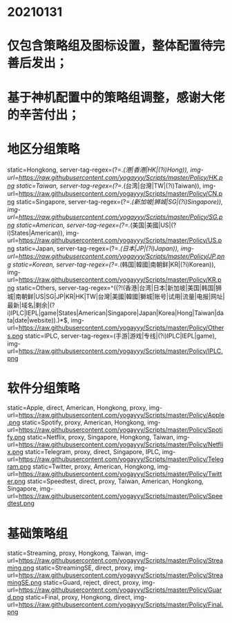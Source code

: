 # 20210131
# 仅包含策略组及图标设置，整体配置待完善后发出；
# 基于神机配置中的策略组调整，感谢大佬的辛苦付出；

# 地区分组策略
static=Hongkong, server-tag-regex=(?=.*(港|香港|HK|(?i)Hong)), img-url=https://raw.githubusercontent.com/yogayyy/Scripts/master/Policy/HK.png
static=Taiwan, server-tag-regex=(?=.*(台湾|台灣|TW|(?i)Taiwan)), img-url=https://raw.githubusercontent.com/yogayyy/Scripts/master/Policy/CN.png
static=Singapore, server-tag-regex=(?=.*(新加坡|狮城|SG|(?i)Singapore)), img-url=https://raw.githubusercontent.com/yogayyy/Scripts/master/Policy/SG.png
static=American, server-tag-regex=(?=.*(美国|美國|US|(?i)States|American)), img-url=https://raw.githubusercontent.com/yogayyy/Scripts/master/Policy/US.png
static=Japan, server-tag-regex=(?=.*(日本|JP|(?i)Japan)), img-url=https://raw.githubusercontent.com/yogayyy/Scripts/master/Policy/JP.png
static=Korean, server-tag-regex=(?=.*(韩国|韓國|南朝鲜|KR|(?i)Korean)), img-url=https://raw.githubusercontent.com/yogayyy/Scripts/master/Policy/KR.png
static=Others, server-tag-regex=^((?!(香港|台湾|日本|新加坡|美国|韩国|狮城|南朝鲜|US|SG|JP|KR|HK|TW|台灣|美國|韓國|獅城|账号|试用|流量|电报|网址|最新|域名|剩余|(?i)IPLC|IEPL|game|States|American|Singapore|Japan|Korea|Hong|Taiwan|data|date|website)).)*$, img-url=https://raw.githubusercontent.com/yogayyy/Scripts/master/Policy/Others.png
static=IPLC, server-tag-regex=(手游|游戏|专线|(?i)IPLC|IEPL|game), img-url=https://raw.githubusercontent.com/yogayyy/Scripts/master/Policy/IPLC.png

# 软件分组策略
static=Apple, direct, American, Hongkong, proxy, img-url=https://raw.githubusercontent.com/yogayyy/Scripts/master/Policy/Apple.png
static=Spotify, proxy, American, Hongkong, img-url=https://raw.githubusercontent.com/yogayyy/Scripts/master/Policy/Spotify.png
static=Netflix, proxy, Singapore, Hongkong, Taiwan, img-url=https://raw.githubusercontent.com/yogayyy/Scripts/master/Policy/Netflix.png
static=Telegram, proxy, direct, Singapore, IPLC, img-url=https://raw.githubusercontent.com/yogayyy/Scripts/master/Policy/Telegram.png
static=Twitter, proxy, American, Hongkong, img-url=https://raw.githubusercontent.com/yogayyy/Scripts/master/Policy/Twitter.png
static=Speedtest, direct, proxy, Taiwan, American, Hongkong, Singapore, img-url=https://raw.githubusercontent.com/yogayyy/Scripts/master/Policy/Speedtest.png

# 基础策略组
static=Streaming, proxy, Hongkong, Taiwan, img-url=https://raw.githubusercontent.com/yogayyy/Scripts/master/Policy/Streaming.png
static=StreamingSE, direct, proxy, img-url=https://raw.githubusercontent.com/yogayyy/Scripts/master/Policy/StreamingSE.png
static=Guard, reject, direct, proxy, img-url=https://raw.githubusercontent.com/yogayyy/Scripts/master/Policy/Guard.png
static=Final, proxy, Hongkong, direct, img-url=https://raw.githubusercontent.com/yogayyy/Scripts/master/Policy/Final.png
